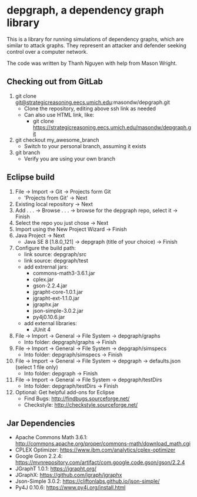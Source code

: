 # depgraph, a dependency graph library

This is a library for running simulations of dependency graphs, which are similar to attack graphs.
They represent an attacker and defender seeking control over a computer network.

The code was written by Thanh Nguyen with help from Mason Wright.

## Checking out from GitLab

1. git clone git@strategicreasoning.eecs.umich.edu:masondw/depgraph.git
    * Clone the repository, editing above ssh link as needed
    * Can also use HTML link, like:
        * git clone https://strategicreasoning.eecs.umich.edu/masondw/depgraph.git
2. git checkout my_awesome_branch
    * Switch to your personal branch, assuming it exists
3. git branch
    * Verify you are using your own branch

## Eclipse build

1. File -> Import -> Git -> Projects form Git
    * 'Projects from Git' -> Next
2. Existing local repository -> Next
3. Add . . . -> Browse . . . -> browse for the depgraph repo, select it -> Finish
4. Select the repo you just chose -> Next
5. Import using the New Project Wizard -> Finish
6. Java Project -> Next
    * Java SE 8 [1.8.0_121] -> depgraph (title of your choice) -> Finish
7. Configure the build path:
    * link source: depgraph/src
    * link source: depgraph/test
    * add extrernal jars:
        * commons-math3-3.6.1.jar
        * cplex.jar
        * gson-2.2.4.jar
        * jgrapht-core-1.0.1.jar
        * jgrapht-ext-1.1.0.jar
        * jgraphx.jar
        * json-simple-3.0.2.jar
        * py4j0.10.6.jar
    * add external libraries:
        * JUnit 4
8. File -> Import -> General -> File System -> depgraph/graphs
    * Into folder: depgraph/graphs -> Finish
9. File -> Import -> General -> File System -> depgraph/simspecs
    * Into folder: depgraph/simspecs -> Finish
10. File -> Import -> General -> File System -> depgraph -> defaults.json (select 1 file only)
    * Into folder: depgraph -> Finish
11. File -> Import -> General -> File System -> depgraph/testDirs
    * Into folder: depgraph/testDirs -> Finish
12. Optional: Get helpful add-ons for Eclipse
    * Find Bugs: http://findbugs.sourceforge.net/
    * Checkstyle: http://checkstyle.sourceforge.net/

## Jar Dependencies
* Apache Commons Math 3.6.1: http://commons.apache.org/proper/commons-math/download_math.cgi
* CPLEX Optimizer: https://www.ibm.com/analytics/cplex-optimizer
* Google Gson 2.2.4: https://mvnrepository.com/artifact/com.google.code.gson/gson/2.2.4
* JGraphT 1.0.1: https://jgrapht.org/
* JGraphX: https://github.com/jgraph/jgraphx
* Json-Simple 3.0.2: https://cliftonlabs.github.io/json-simple/
* Py4J 0.10.6: https://www.py4j.org/install.html
